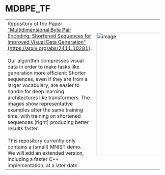 # MDBPE_TF

<table>
  <tr>
    <td width="50%">
      Repository of the Paper <a href=https://arxiv.org/abs/2411.10281>"Multidimensional Byte Pair Encoding: Shortened Sequences for Improved Visual Data Generation" (https://arxiv.org/abs/2411.10281)</a>.<br/>
<br/>
Our algorithm compresses visual data in order to make tasks like generation more efficient: Shorter sequences, even if they are from a larger vocabulary, are easier to handle for deep learning architectures like transformers. The images show representative examples after the same training time, with training on shortened sequences (right) producing better results faster.<br/>
<br/>
This repository currently only contains a (small) MNIST demo.<br/>
We will add an extended version, including a faster C++ implementation, at a later date.
    </td>
    <td width="50%">
      <img src="https://github.com/user-attachments/assets/fdde38d7-d3ed-4968-91b0-a4acbfe62996" alt="image" width="400px">
    </td>
  </tr>
</table>

